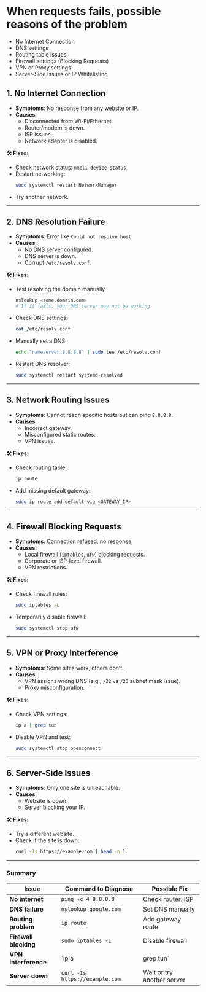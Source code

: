# When requests fails, possible reasons of the problem

- No Internet Connection
- DNS settings
- Routing table issues
- Firewall settings (Blocking Requests)
- VPN or Proxy settings
- Server-Side Issues or IP Whitelisting

## **1. No Internet Connection**
- **Symptoms**: No response from any website or IP.
- **Causes**:
  - Disconnected from Wi-Fi/Ethernet.
  - Router/modem is down.
  - ISP issues.
  - Network adapter is disabled.

**🛠 Fixes:**
- Check network status: `nmcli device status`
- Restart networking:  
  ```sh
  sudo systemctl restart NetworkManager
  ```
- Try another network.

---

## **2. DNS Resolution Failure**
- **Symptoms**: Error like `Could not resolve host`
- **Causes**:
  - No DNS server configured.
  - DNS server is down.
  - Corrupt `/etc/resolv.conf`.

**🛠 Fixes:**
- Test resolving the domain manually
  ```bash
  nslookup <some.domain.com>
  # If it fails, your DNS server may not be working
  ```
- Check DNS settings:  
  ```sh
  cat /etc/resolv.conf
  ```
- Manually set a DNS:  
  ```sh
  echo "nameserver 8.8.8.8" | sudo tee /etc/resolv.conf
  ```
- Restart DNS resolver:  
  ```sh
  sudo systemctl restart systemd-resolved
  ```

---

## **3. Network Routing Issues**
- **Symptoms**: Cannot reach specific hosts but can ping `8.8.8.8`.
- **Causes**:
  - Incorrect gateway.
  - Misconfigured static routes.
  - VPN issues.

**🛠 Fixes:**
- Check routing table:  
  ```sh
  ip route
  ```
- Add missing default gateway:
  ```sh
  sudo ip route add default via <GATEWAY_IP>
  ```

---

## **4. Firewall Blocking Requests**
- **Symptoms**: Connection refused, no response.
- **Causes**:
  - Local firewall (`iptables`, `ufw`) blocking requests.
  - Corporate or ISP-level firewall.
  - VPN restrictions.

**🛠 Fixes:**
- Check firewall rules:  
  ```sh
  sudo iptables -L
  ```
- Temporarily disable firewall:
  ```sh
  sudo systemctl stop ufw
  ```

---

## **5. VPN or Proxy Interference**
- **Symptoms**: Some sites work, others don’t.
- **Causes**:
  - VPN assigns wrong DNS (e.g., `/32` vs `/23` subnet mask issue).
  - Proxy misconfiguration.

**🛠 Fixes:**
- Check VPN settings:  
  ```sh
  ip a | grep tun
  ```
- Disable VPN and test:
  ```sh
  sudo systemctl stop openconnect
  ```

---

## **6. Server-Side Issues**
- **Symptoms**: Only one site is unreachable.
- **Causes**:
  - Website is down.
  - Server blocking your IP.

**🛠 Fixes:**
- Try a different website.
- Check if the site is down:  
  ```sh
  curl -Is https://example.com | head -n 1
  ```

---

### **Summary**
| Issue                 | Command to Diagnose                  | Possible Fix |
|----------------------|-----------------------------------|-------------|
| **No internet**        | `ping -c 4 8.8.8.8`               | Check router, ISP |
| **DNS failure**        | `nslookup google.com`            | Set DNS manually |
| **Routing problem**    | `ip route`                      | Add gateway route |
| **Firewall blocking**  | `sudo iptables -L`              | Disable firewall |
| **VPN interference**   | `ip a | grep tun`               | Disable VPN |
| **Server down**        | `curl -Is https://example.com`  | Wait or try another server |
